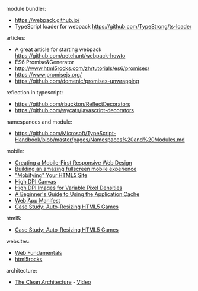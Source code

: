 
module bundler:
* https://webpack.github.io/
* TypeScript loader for webpack https://github.com/TypeStrong/ts-loader

articles:
* A great article for starting webpack https://github.com/petehunt/webpack-howto 
* ES6 Promise&Generator 
 * http://www.html5rocks.com/zh/tutorials/es6/promises/
 * https://www.promisejs.org/
 * https://github.com/domenic/promises-unwrapping

reflection in typescript:
* https://github.com/rbuckton/ReflectDecorators
* https://github.com/wycats/javascript-decorators

namespances and module:
* https://github.com/Microsoft/TypeScript-Handbook/blob/master/pages/Namespaces%20and%20Modules.md

mobile:
* [Creating a Mobile-First Responsive Web Design](http://www.html5rocks.com/en/mobile/responsivedesign/)
* [Building an amazing fullscreen mobile experience](http://www.html5rocks.com/en/mobile/fullscreen/)
* ["Mobifying" Your HTML5 Site](http://www.html5rocks.com/en/mobile/mobifying/)
* [High DPI Canvas](http://www.html5rocks.com/en/tutorials/canvas/hidpi/)
* [High DPI Images for Variable Pixel Densities](http://www.html5rocks.com/en/mobile/high-dpi/)
* [A Beginner's Guide to Using the Application Cache](http://www.html5rocks.com/en/tutorials/appcache/beginner/)
* [Web App Manifest](https://w3c.github.io/manifest/)
* [Case Study: Auto-Resizing HTML5 Games](http://www.html5rocks.com/en/tutorials/casestudies/gopherwoord-studios-resizing-html5-games/)

html5:
* [Case Study: Auto-Resizing HTML5 Games](http://www.html5rocks.com/en/tutorials/casestudies/gopherwoord-studios-resizing-html5-games/)

websites:
* [Web Fundamentals](https://developers.google.com/web/fundamentals/)
* [html5rocks](http://www.html5rocks.com/)

architecture:
* [The Clean Architecture](https://blog.8thlight.com/uncle-bob/2012/08/13/the-clean-architecture.html) - [Video](https://vimeo.com/43612849)
 


